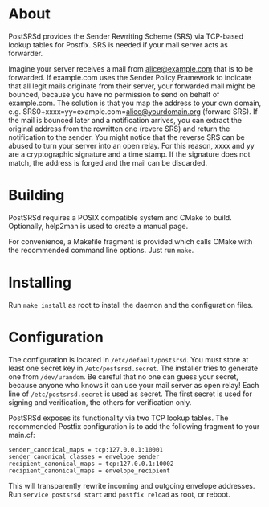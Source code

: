 About
=====
PostSRSd provides the Sender Rewriting Scheme (SRS) via TCP-based 
lookup tables for Postfix. SRS is needed if your mail server acts
as forwarder. 

Imagine your server receives a mail from alice@example.com
that is to be forwarded. If example.com uses the Sender Policy Framework 
to indicate that all legit mails originate from their server, your 
forwarded mail might be bounced, because you have no permission to send
on behalf of example.com. The solution is that you map the address to
your own domain, e.g. 
SRS0+xxxx=yy=example.com=alice@yourdomain.org (forward SRS). If the
mail is bounced later and a notification arrives, you can extract the
original address from the rewritten one (revere SRS) and return the
notification to the sender. You might notice that the reverse SRS can
be abused to turn your server into an open relay. For this reason, xxxx
and yy are a cryptographic signature and a time stamp. If the signature
does not match, the address is forged and the mail can be discarded.

Building
========
PostSRSd requires a POSIX compatible system and CMake to build. 
Optionally, help2man is used to create a manual page.

For convenience, a Makefile fragment is provided which calls CMake with
the recommended command line options. Just run `make`.

Installing
==========
Run `make install` as root to install the daemon and the configuration
files.

Configuration
=============
The configuration is located in `/etc/default/postsrsd`. You must store
at least one secret key in `/etc/postsrsd.secret`. The installer tries to generate
one from `/dev/urandom`. Be careful that no one can guess your secret,
because anyone who knows it can use your mail server as open relay!
Each line of `/etc/postsrsd.secret` is used as secret. The first secret is
used for signing and verification, the others for verification only.

PostSRSd exposes its functionality via two TCP lookup tables. The
recommended Postfix configuration is to add the following fragment to
your main.cf:

    sender_canonical_maps = tcp:127.0.0.1:10001
    sender_canonical_classes = envelope_sender
    recipient_canonical_maps = tcp:127.0.0.1:10002
    recipient_canonical_maps = envelope_recipient

This will transparently rewrite incoming and outgoing envelope addresses.
Run `service postsrsd start` and `postfix reload` as root, or reboot.

